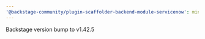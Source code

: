 ```yaml
---
'@backstage-community/plugin-scaffolder-backend-module-servicenow': minor
---
```


Backstage version bump to v1.42.5

